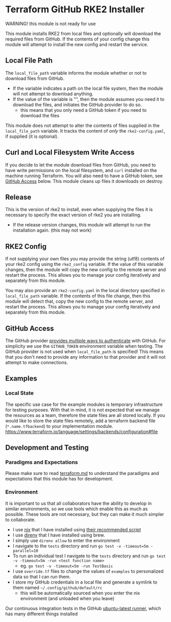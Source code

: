 # Terraform GitHub RKE2 Installer

WARNING! this module is not ready for use

This module installs RKE2 from local files and optionally will download the required files from GitHub.
If the contents of your config change this module will attempt to install the new config and restart the service.

## Local File Path

The `local_file_path` variable informs the module whether or not to download files from GitHub.

- If the variable indicates a path on the local file system, then the module will not attempt to download anything.
- If the value of the variable is "", then the module assumes you need it to download the files, and initiates the GitHub provider to do so.
  - this means that you only need a GitHub token if you need to download the files

This module does not attempt to alter the contents of files supplied in the `local_file_path` variable.
It tracks the content of *only* the `rke2-config.yaml`, if supplied (it is optional).

## Curl and Local Filesystem Write Access

If you decide to let the module download files from GitHub, you need to have write permissions on the local filesystem, and `curl` installed on the machine running Terraform.
You will also need to have a GitHub token, see [GitHub Access](#github-access) below.
This module cleans up files it downloads on destroy.

## Release

This is the version of rke2 to install, even when supplying the files it is necessary to specify the exact version of rke2 you are installing.

- If the release version changes, this module will attempt to run the installation again. (this may not work)

## RKE2 Config

If not supplying your own files you may provide the string (utf8) contents of your rke2 config using the `rke2_config` variable.
If the value of this variable changes, then the module will copy the new config to the remote server and restart the process.
This allows you to manage your config iteratively and separately from this module.

You may also provide an `rke2-config.yaml` in the local directory specified in `local_file_path` variable.
If the contents of this file change, then this module will detect that, copy the new config to the remote server, and restart the process.
This allows you to manage your config iteratively and separately from this module.

## GitHub Access

The GitHub provider [provides multiple ways to authenticate](https://registry.terraform.io/providers/integrations/github/latest/docs#authentication) with GitHub.
For simplicity we use the `GITHUB_TOKEN` environment variable when testing.
The GitHub provider is not used when `local_file_path` is specified!
This means that you don't need to provide any information to that provider and it will not attempt to make connections.

## Examples

### Local State

The specific use case for the example modules is temporary infrastructure for testing purposes.
With that in mind, it is not expected that we manage the resources as a team, therefore the state files are all stored locally.
If you would like to store the state files remotely, add a terraform backend file (`*.name.tfbackend`) to your implementation module.
https://www.terraform.io/language/settings/backends/configuration#file

## Development and Testing

### Paradigms and Expectations

Please make sure to read [terraform.md](./terraform.md) to understand the paradigms and expectations that this module has for development.

### Environment

It is important to us that all collaborators have the ability to develop in similar environments, so we use tools which enable this as much as possible.
These tools are not necessary, but they can make it much simpler to collaborate.

* I use [nix](https://nixos.org/) that I have installed using [their recommended script](https://nixos.org/download.html#nix-install-macos)
* I use [direnv](https://direnv.net/) that I have installed using brew.
* I simply use `direnv allow` to enter the environment
* I navigate to the `tests` directory and run `go test -v -timeout=5m -parallel=10`
* To run an individual test I navigate to the `tests` directory and run `go test -v -timeout=5m -run <test function name>`
  * eg. `go test -v -timeout=5m -run TestBasic`
* I use `override.tf` files to change the values of `examples` to personalized data so that I can run them.
* I store my GitHub credentials in a local file and generate a symlink to them named `~/.config/github/default/rc`
  * this will be automatically sourced when you enter the nix environment (and unloaded when you leave)

Our continuous integration tests in the GitHub [ubuntu-latest runner](https://github.com/actions/runner-images/blob/main/images/linux/Ubuntu2204-Readme.md), which has many different things installed
